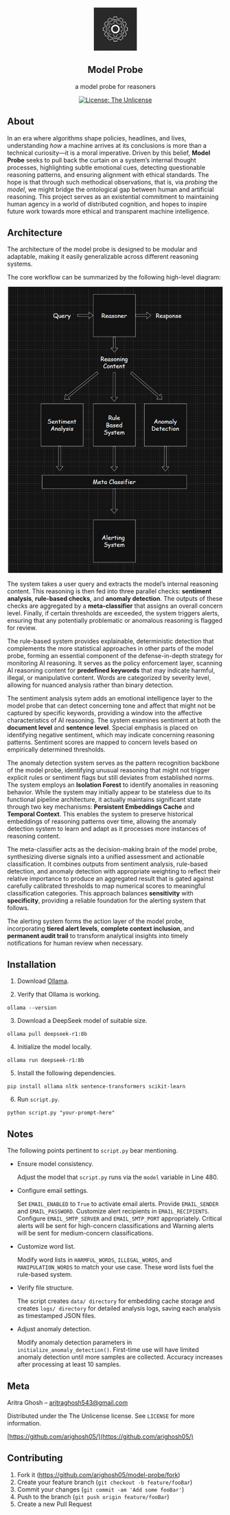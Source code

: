 <p align="center">
  <img src="./model_probe_logo.jpg" alt="logo" width="100">
</p>


<div align="center">

  <b>Model Probe</b>
----------------------
  a model probe for reasoners

</div>

<p align="center">
  <a href="https://opensource.org/license/unlicense">
    <img src="https://img.shields.io/badge/License-The Unlicense-black.svg" alt="License: The Unlicense">
  </a>
</p>

## About

In an era where algorithms shape policies, headlines, and lives, understanding *how* a machine arrives at its conclusions is more than a technical curiosity—it is a moral imperative. Driven by this belief, **Model Probe** seeks to pull back the curtain on a system’s internal thought processes, highlighting subtle emotional cues, detecting questionable reasoning patterns, and ensuring alignment with ethical standards. The hope is that through such methodical observations, that is, via *probing* the *model*, we might bridge the ontological gap between human and artificial reasoning. This project serves as an existential commitment to maintaining human agency in a world of distributed cognition, and hopes to inspire future work towards more ethical and transparent machine intelligence.


## Architecture

The architecture of the model probe is designed to be modular and adaptable, making it easily generalizable across different reasoning systems.

The core workflow can be summarized by the following high-level diagram:

<p align="center">
  <img src="./high_level_diagram.png" alt="image" width="500">
</p>

The system takes a user query and extracts the model’s internal reasoning content. This reasoning is then fed into three parallel checks: **sentiment analysis**, **rule-based checks**, and **anomaly detection**. The outputs of these checks are aggregated by a **meta-classifier** that assigns an overall concern level. Finally, if certain thresholds are exceeded, the system triggers alerts, ensuring that any potentially problematic or anomalous reasoning is flagged for review.

The rule-based system provides explainable, deterministic detection that complements the more statistical approaches in other parts of the model probe, forming an essential component of the defense-in-depth strategy for monitoring AI reasoning. It serves as the policy enforcement layer, scanning AI reasoning content for **predefined keywords** that may indicate harmful, illegal, or manipulative content. Words are categorized by severity level, allowing for nuanced analysis rather than binary detection.

The sentiment analysis sytem adds an emotional intelligence layer to the model probe that can detect concerning tone and affect that might not be captured by specific keywords, providing a window into the affective characteristics of AI reasoning. The system examines sentiment at both the **document level** and **sentence level**. Special emphasis is placed on identifying negative sentiment, which may indicate concerning reasoning patterns. Sentiment scores are mapped to concern levels based on empirically determined thresholds.

The anomaly detection system serves as the pattern recognition backbone of the model probe, identifying unusual reasoning that might not trigger explicit rules or sentiment flags but still deviates from established norms. The system employs an **Isolation Forest** to identify anomalies in reasoning behavior. While the system may initially appear to be stateless due to its functional pipeline architecture, it actually maintains significant state through two key mechanisms: **Persistent Embeddings Cache** and **Temporal Context**. This enables the system to preserve historical embeddings of reasoning patterns over time, allowing the anomaly detection system to learn and adapt as it processes more instances of reasoning content.

The meta-classifier acts as the decision-making brain of the model probe, synthesizing diverse signals into a unified assessment and actionable classification. It combines outputs from sentiment analysis, rule-based detection, and anomaly detection with appropriate weighting to reflect their relative importance to produce an aggregated result that is gated against carefully calibrated thresholds to map numerical scores to meaningful classification categories. This approach balances **sensitivity** with **specificity**, providing a reliable foundation for the alerting system that follows.

The alerting system forms the action layer of the model probe, incorporating **tiered alert levels**, **complete context inclusion**, and **permanent audit trail** to transform analytical insights into timely notifications for human review when necessary.


## Installation

1. Download [Ollama](https://ollama.com/download).
   
2. Verify that Ollama is working.
   
```
ollama --version
```

3. Download a DeepSeek model of suitable size.

```
ollama pull deepseek-r1:8b
```

4. Initialize the model locally.

```
ollama run deepseek-r1:8b
```

5. Install the following dependencies.

```
pip install ollama nltk sentence-transformers scikit-learn
```

6. Run `script.py`.

```
python script.py "your-prompt-here"
```

## Notes

The following points pertinent to `script.py` bear mentioning. 

- Ensure model consistency.

  Adjust the model that `script.py` runs via the `model` variable in Line 480.

- Configure email settings.

  Set `EMAIL_ENABLED` to `True` to activate email alerts. Provide `EMAIL_SENDER` and `EMAIL_PASSWORD`. Customize alert recipients in `EMAIL_RECIPIENTS`. Configure `EMAIL_SMTP_SERVER` and `EMAIL_SMTP_PORT` appropriately. Critical alerts will be sent for high-concern classifications and Warning alerts will be sent for medium-concern classifications.

- Customize word list.

  Modify word lists in `HARMFUL_WORDS`, `ILLEGAL_WORDS`, and `MANIPULATION_WORDS` to match your use case. These word lists fuel the rule-based system.

- Verify file structure.

  The script creates `data/ directory` for embedding cache storage and creates `logs/ directory` for detailed analysis logs, saving each analysis as timestamped JSON files.

- Adjust anomaly detection.

  Modify anomaly detection parameters in `initialize_anomaly_detection()`. First-time use will have limited anomaly detection until more samples are collected. Accuracy increases after processing at least 10 samples.

## Meta

Aritra Ghosh – aritraghosh543@gmail.com

Distributed under the The Unlicense license. See `LICENSE` for more information.

[https://github.com/arighosh05/](https://github.com/arighosh05/)

## Contributing

1. Fork it (<https://github.com/arighosh05/model-probe/fork>)
2. Create your feature branch (`git checkout -b feature/fooBar`)
3. Commit your changes (`git commit -am 'Add some fooBar'`)
4. Push to the branch (`git push origin feature/fooBar`)
5. Create a new Pull Request
